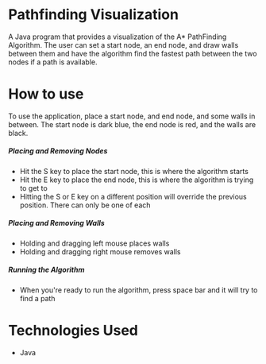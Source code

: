 # Pathfinding Visualization
A Java program that provides a visualization of the A* PathFinding Algorithm. The user can set a start node, an end node, and draw walls between them and have the algorithm find the fastest path between the two nodes if a path is available.

# How to use
To use the application, place a start node, and end node, and some walls in between. The start node is dark blue, the end node is red, and the walls are black.

##### Placing and Removing Nodes
* Hit the S key to place the start node, this is where the algorithm starts
* Hit the E key to place the end node, this is where the algorithm is trying to get to
* Hitting the S or E key on a different position will override the previous position. There can only be one of each

##### Placing and Removing Walls
* Holding and dragging left mouse places walls
* Holding and dragging right mouse removes walls

##### Running the Algorithm
* When you're ready to run the algorithm, press space bar and it will try to find a path

# Technologies Used
* Java
